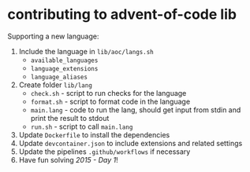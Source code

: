 # contributing to advent-of-code lib

Supporting a new language:

1. Include the language in `lib/aoc/langs.sh`
    - `available_languages`
    - `language_extensions`
    - `language_aliases`
2. Create folder `lib/lang`
    - `check.sh` - script to run checks for the language
    - `format.sh` - script to format code in the language
    - `main.lang` - code to run the lang, should get input from stdin and print the result to stdout
    - `run.sh` - script to call `main.lang`
3. Update `Dockerfile` to install the dependencies
4. Update `devcontainer.json` to include extensions and related settings
5. Update the pipelines `.github/workflows` if necessary
6. Have fun solving _2015 - Day 1_!


